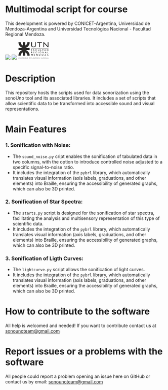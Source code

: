 # Multimodal script for course 

This development is powered by CONICET-Argentina, Universidad de Mendoza-Argentina and Universidad Tecnológica Nacional - Facultad Regional Mendoza.

<Img src="logos/logo_conicet.png" width="100"> <Img src="logos/logosX2.png" width="120"> <Img src="logos/UTN-logo(1).png" width="100"> 

# Description

This repository hosts the scripts used for data sonorization using the sonoUno tool and its associated libraries. It includes a set of scripts that allow scientific data to be transformed into accessible sound and visual representations.

# Main Features

### 1. Sonification with Noise:
   - The `sound_noise.py` cript enables the sonification of tabulated data in two columns, with the option to introduce controlled noise adjusted to a specific signal-to-noise ratio.
   - It includes the integration of the `pybrl` library, which automatically translates visual information (axis labels, graduations, and other elements) into Braille, ensuring the accessibility of generated graphs, which can also be 3D printed.

### 2. Sonification  of Star Spectra:
   - The `starts.py` script is designed for the sonification of star spectra, facilitating the analysis and multisensory representation of this type of scientific data.
   - It includes the integration of the `pybrl` library, which automatically translates visual information (axis labels, graduations, and other elements) into Braille, ensuring the accessibility of generated graphs, which can also be 3D printed.

### 3. Sonification  of Ligth Curves:
   - The `lightcurve.py` script allows the sonification of light curves.
   - It includes the integration of the `pybrl` library, which automatically translates visual information (axis labels, graduations, and other elements) into Braille, ensuring the accessibility of generated graphs, which can also be 3D printed.

# How to contribute to the software

All help is welcomed and needed! If you want to contribute contact us at sonounoteam@gmail.com 

# Report issues or a problems with the software

All people could report a problem opening an issue here on GitHub or contact us by email: sonounoteam@gmail.com
